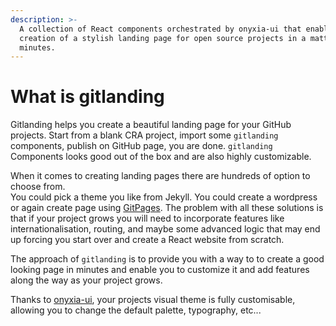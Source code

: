 ```yaml
---
description: >-
  A collection of React components orchestrated by onyxia-ui that enables the
  creation of a stylish landing page for open source projects in a matter of
  minutes.
---
```


# What is gitlanding

Gitlanding helps you create a beautiful landing page for your GitHub projects. Start from a blank CRA project, import some `gitlanding` components, publish on GitHub page, you are done. `gitlanding` Components looks good out of the box and are also highly customizable.

When it comes to creating landing pages there are hundreds of option to choose from.  
You could pick a theme you like from Jekyll. You could create a wordpress or again create page using [GitPages](https://gitpages.app/). The problem with all these solutions is that if your project grows you will need to incorporate features like internationalisation, routing, and maybe some advanced logic that may end up forcing you start over and create a React website from scratch.

The approach of `gitlanding` is to provide you with a way to to create a good looking page in minutes and enable you to customize it and add features along the way as your project grows.

Thanks to [onyxia-ui](https://github.com/garronej/onyxia-ui), your projects visual theme is fully customisable, allowing you to change the default palette, typography, etc...



